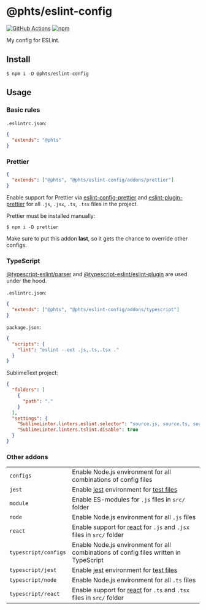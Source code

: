 # @phts/eslint-config

[![GitHub Actions](https://github.com/phts/eslint-config/workflows/workflow/badge.svg)](https://github.com/phts/eslint-config)
[![npm](https://img.shields.io/npm/v/@phts/eslint-config.svg)](https://www.npmjs.com/package/@phts/eslint-config)

My config for ESLint.

## Install

```
$ npm i -D @phts/eslint-config
```

## Usage

### Basic rules

`.eslintrc.json`:

```json
{
  "extends": "@phts"
}
```

### Prettier

```json
{
  "extends": ["@phts", "@phts/eslint-config/addons/prettier"]
}
```

Enable support for Prettier via [eslint-config-prettier](https://www.npmjs.com/package/eslint-config-prettier) and [eslint-plugin-prettier](https://www.npmjs.com/package/eslint-plugin-prettier) for all `.js`, `.jsx`, `.ts`, `.tsx` files in the project.

Prettier must be installed manually:

```
$ npm i -D prettier
```

Make sure to put this addon **last**, so it gets the chance to override other configs.

### TypeScript

[@typescript-eslint/parser](https://github.com/typescript-eslint/typescript-eslint/tree/master/packages/parser)
and [@typescript-eslint/eslint-plugin](https://github.com/typescript-eslint/typescript-eslint/tree/master/packages/eslint-plugin) are used under the hood.

`.eslintrc.json`:

```json
{
  "extends": ["@phts", "@phts/eslint-config/addons/typescript"]
}
```

`package.json`:

```json
{
  "scripts": {
    "lint": "eslint --ext .js,.ts,.tsx ."
  }
}
```

SublimeText project:

```json
{
  "folders": [
    {
      "path": "."
    }
  ],
  "settings": {
    "SublimeLinter.linters.eslint.selector": "source.js, source.ts, source.tsx",
    "SublimeLinter.linters.tslint.disable": true
  }
}
```

### Other addons

<table>
  <tr>
    <td><code>configs</code></td>
    <td>Enable Node.js environment for all combinations of config files</td>
  </tr>
  <tr>
    <td><code>jest</code></td>
    <td>Enable <a href="https://jestjs.io/">jest</a> environment for <a href="https://jestjs.io/docs/en/configuration#testregex-string-array-string">test files</a></td>
  </tr>
  <tr>
    <td><code>module</code></td>
    <td>Enable ES-modules for <code>.js</code> files in <code>src/</code> folder</td>
  </tr>
  <tr>
    <td><code>node</code></td>
    <td>Enable Node.js environment for all <code>.js</code> files</td>
  </tr>
  <tr>
    <td><code>react</code></td>
    <td>Enable support for <a href="https://reactjs.org/">react</a> for <code>.js</code> and <code>.jsx</code> files in <code>src/</code> folder</td>
  </tr>
  <tr>
    <td><code>typescript/configs</code></td>
    <td>Enable Node.js environment for all combinations of config files written in TypeScript</td>
  </tr>
  <tr>
    <td><code>typescript/jest</code></td>
    <td>Enable <a href="https://jestjs.io/">jest</a> environment for <a href="https://jestjs.io/docs/en/configuration#testregex-string-array-string">test files</a></td>
  </tr>
  <tr>
    <td><code>typescript/node</code></td>
    <td>Enable Node.js environment for all <code>.ts</code> files</td>
  </tr>
  <tr>
    <td><code>typescript/react</code></td>
    <td>Enable support for <a href="https://reactjs.org/">react</a> for <code>.ts</code> and <code>.tsx</code> files in <code>src/</code> folder</td>
  </tr>
</table>
